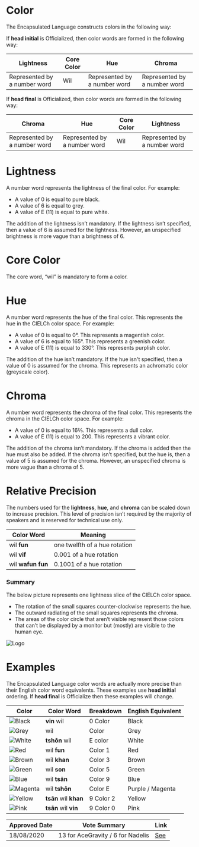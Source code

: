 # Color

The Encapsulated Language constructs colors in the following way:

If **head initial** is Officialized, then color words are formed in the following way:

| Lightness                     | Core Color | Hue                           | Chroma                        |
| ----------------------------- | ---------- | ----------------------------- | ----------------------------- |
| Represented by a  number word | Wil        | Represented by a  number word | Represented by a  number word |

If **head final** is Officialized, then color words are formed in the following way:

| Chroma                        | Hue                            | Core Color | Lightness                    |
| ----------------------------- | ------------------------------ | ---------- | ---------------------------- |
| Represented by a  number word |  Represented by a  number word | Wil        |Represented by a  number word |

# Lightness

A number word represents the lightness of the final color. For example:

- A value of 0 is equal to pure black.
- A value of 6 is equal to grey.
- A value of E (11) is equal to pure white.

The addition of the lightness isn’t mandatory. If the lightness isn’t specified, then a value of 6 is assumed for the lightness. However, an unspecified brightness is more vague than a brightness of 6.

# Core Color

The core word, “wil” is mandatory to form a color.

# Hue

A number word represents the hue of the final color. This represents the hue in the CIELCh color space. For example:

- A value of 0 is equal to 0°. This represents a magentish color.
- A value of 6 is equal to 165°. This represents a greenish color.
- A value of E (11) is equal to 330°. This represents purplish color.

The addition of the hue isn’t mandatory. If the hue isn't specified, then a value of 0 is assumed for the chroma. This represents an achromatic color (greyscale color).

# Chroma

A number word represents the chroma of the final color. This represents the chroma in the CIELCh color space. For example:

- A value of 0 is equal to 16⅔. This represents a dull color.
- A value of E (11) is equal to 200. This represents a vibrant color.

The addition of the chroma isn’t mandatory. If the chroma is added then the hue must also be added. If the chroma isn’t specified, but the hue is, then a value of 5 is assumed for the chroma. However, an unspecified chroma is more vague than a chroma of 5.

# Relative Precision

The numbers used for the **lightness**, **hue**, and **chroma** can be scaled down to increase precision. This level of precision isn’t required by the majority of speakers and is reserved for technical use only.

| Color Word         | Meaning                       |
| ------------------ | ----------------------------- |
| wil **fun**        | one twelfth of a hue rotation |
| wil **vif**        | 0.001 of a hue rotation       |
| wil **wafun fun**  | 0.1001 of a hue rotation      |

### Summary

The below picture represents one lightness slice of the CIELCh color space. 

- The rotation of the small squares counter-clockwise represents the hue. 
- The outward radiating of the small squares represents the chroma. 
- The areas of the color circle that aren’t visible represent those colors that can’t be displayed by a monitor but (mostly) are visible to the human eye.

![Logo](/elp-documentation/img/Colors.png)

# Examples

The Encapsulated Language color words are actually more precise than their English color word equivalents.
These examples use **head initial** ordering. If **head final** is Officialize then these examples will change.

| Color                                          | Color Word            | Breakdown | English Equivalent |
| ---------------------------------------------- | --------------------- | --------- | ------------------ |
| ![Black](/elp-documentation/img/Black.png)     | **vin** wil           | 0 Color   | Black              |
| ![Grey](/elp-documentation/img/Grey.png)       | wil                   | Color     | Grey               |
| ![White](/elp-documentation/img/White.png)     | **tshōn** wil         | E color   | White              |
| ![Red](/elp-documentation/img/Red.png)         | wil **fun**           | Color 1   | Red                |
| ![Brown](/elp-documentation/img/Brown.png)     | wil **khan**          | Color 3   | Brown              |
| ![Green](/elp-documentation/img/Green.png)     | wil **son**           | Color 5   | Green              |
| ![Blue](/elp-documentation/img/Blue.png)       | wil **tsān**          | Color 9   | Blue               |
| ![Magenta](/elp-documentation/img/Magenta.png) | wil **tshōn**         | Color E   | Purple / Magenta   |
| ![Yellow](/elp-documentation/img/Yellow.png)   | **tsān** wil **khan** | 9 Color 2 | Yellow             |
| ![Pink](/elp-documentation/img/Pink.png)       | **tsān** wil **vin**  | 9 Color 0 | Pink               |

| Approved Date |          Vote Summary               | Link                                                                                                      |
| ------------- | :---------------------------------: | --------------------------------------------------------------------------------------------------------- |
| 18/08/2020    |  13 for AceGravity / 6 for Nadelis  | [See](https://www.reddit.com/r/EncapsulatedLanguage/comments/iatlsz/official_proposal_vote_to_choose_a_color_system/) |
